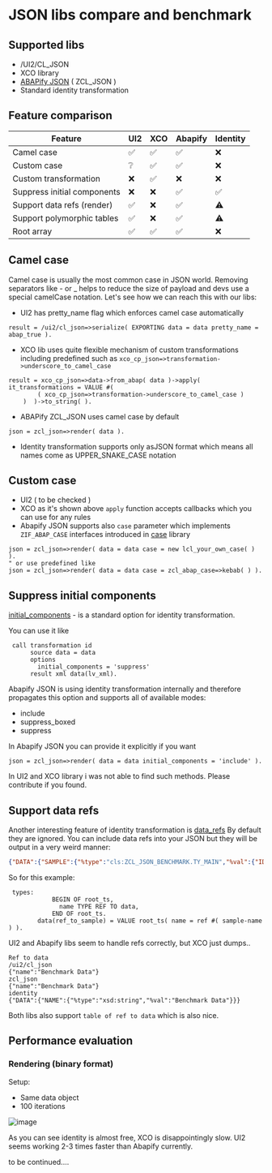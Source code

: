 # JSON libs compare and benchmark

## Supported libs
- /UI2/CL_JSON
- XCO library
- [ABAPify JSON](https://github.com/abapify/json) ( ZCL_JSON )
- Standard identity transformation

## Feature comparison

| Feature                     | UI2 | XCO | Abapify | Identity
|-----------------------------|-----|-----|---------|----------
| Camel case                  | ✅ | ✅ | ✅ | ❌
| Custom case                 | ❔ | ✅ | ✅ | ❌
| Custom transformation       | ❌ | ✅ | ❌ | ❌
| Suppress initial components | ❌ | ❌ | ✅ | ✅ 
| Support data refs (render)  | ✅ | ❌ | ✅ | ⚠️
| Support polymorphic tables  | ✅ | ❌ | ✅ | ⚠️ 
| Root array                  | ✅ | ✅ | ✅ | ❌ 

## Camel case
Camel case is usually the most common case in JSON world. Removing separators like - or _ helps to reduce the size of payload and devs use a special camelCase notation.
Let's see how we can reach this with our libs:
- UI2 has pretty_name flag which enforces camel case automatically
```abap
result = /ui2/cl_json=>serialize( EXPORTING data = data pretty_name = abap_true ).
```
- XCO lib uses quite flexible mechanism of custom transformations including predefined such as `xco_cp_json=>transformation->underscore_to_camel_case`
```
result = xco_cp_json=>data->from_abap( data )->apply( it_transformations = VALUE #(
        ( xco_cp_json=>transformation->underscore_to_camel_case )
    )  )->to_string( ).
```
- ABAPify ZCL_JSON uses camel case by default
```
json = zcl_json=>render( data ).
```
- Identity transformation supports only asJSON format which means all names come as UPPER_SNAKE_CASE notation

## Custom case
- UI2 ( to be checked )
- XCO as it's shown above `apply` function accepts callbacks which you can use for any rules
- Abapify JSON supports also `case` parameter which implements `ZIF_ABAP_CASE` interfaces introduced in [case](https://github.com/abapify/case) library
```
json = zcl_json=>render( data = data case = new lcl_your_own_case( ) ).
" or use predefined like
json = zcl_json=>render( data = data case = zcl_abap_case=>kebab( ) ).
```
## Suppress initial components 
[initial_components](https://help.sap.com/doc/abapdocu_latest_index_htm/latest/en-US/index.htm?file=abapcall_transformation_options.htm#!ABAP_ADDITION_3@3@) - is a standard option for identity transformation. 

You can use it like
```
 call transformation id
      source data = data
      options
        initial_components = 'suppress'
      result xml data(lv_xml).
```
Abapify JSON is using identity transformation internally and therefore propagates this option and supports all of available modes:
- include
- suppress_boxed
- suppress

In Abapify JSON you can provide it explicitly if you want
```
json = zcl_json=>render( data = data initial_components = 'include' ).
```

In UI2 and XCO library i was not able to find such methods. Please contribute if you found.


## Support data refs

Another interesting feature of identity transformation is [data_refs](https://help.sap.com/doc/abapdocu_latest_index_htm/latest/en-US/index.htm?file=abapcall_transformation_options.htm#!ABAP_ADDITION_2@2@)
By default they are ignored. You can include data refs into your JSON but they will be output in a very weird manner:
```json
{"DATA":{"SAMPLE":{"%type":"cls:ZCL_JSON_BENCHMARK.TY_MAIN","%val":{"ID":1,"NAME":"Benchmark Data",
```

So for this example:
```
 types:
            BEGIN OF root_ts,
              name TYPE REF TO data,
            END OF root_ts.
        data(ref_to_sample) = VALUE root_ts( name = ref #( sample-name ) ).
```

UI2 and Abapify libs seem to handle refs correctly, but XCO just dumps.. 
```
Ref to data
/ui2/cl_json
{"name":"Benchmark Data"}  
zcl_json
{"name":"Benchmark Data"}  
identity
{"DATA":{"NAME":{"%type":"xsd:string","%val":"Benchmark Data"}}}  
```

Both libs also support `table of ref to data` which is also nice.

## Performance evaluation

### Rendering (binary format)

Setup:
- Same data object
- 100 iterations

![image](https://github.com/user-attachments/assets/43c986f2-bf94-4cca-8ae5-d9724fca1268)

As you can see identity is almost free, XCO is disappointingly slow. UI2 seems working 2-3 times faster than Abapify currently.

to be continued....

  
  
  

